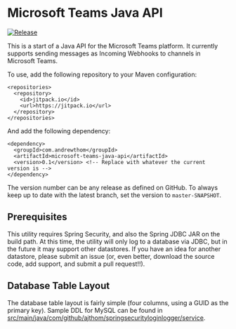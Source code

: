 # Microsoft Teams Java API

[![Release](https://jitpack.io/v/com.andrewthom/microsoft-teams-java-api.svg)](https://jitpack.io/#com.andrewthom/microsoft-teams-java-api)

This is a start of a Java API for the Microsoft Teams platform.  It currently supports sending messages as Incoming Webhooks to channels in Microsoft Teams.

To use, add the following repository to your Maven configuration: 

```
<repositories>
  <repository>
    <id>jitpack.io</id>
    <url>https://jitpack.io</url>
  </repository>
</repositories>
```

And add the following dependency: 

```
<dependency>
  <groupId>com.andrewthom</groupId>
  <artifactId>microsoft-teams-java-api</artifactId>
  <version>0.1</version> <!-- Replace with whatever the current version is -->
</dependency>
```

The version number can be any release as defined on GitHub.  To always keep up to date with the latest branch, set the version to ```master-SNAPSHOT```.

## Prerequisites
This utility requires Spring Security, and also the Spring JDBC JAR on the build path.  At this time, the utility will only log to a database via JDBC, but in the future it may support other datastores.  If you have an idea for another datastore, please submit an issue (or, even better, download the source code, add support, and submit a pull request!!).  

## Database Table Layout
The database table layout is fairly simple (four columns, using a GUID as the primary key).  Sample DDL for MySQL can be found in [src/main/java/com/github/ajthom/springsecurityloginlogger/service](https://github.com/ajthom90/spring-security-login-logger/blob/master/spring-security-login-logger/src/main/java/com/github/ajthom90/springsecurityloginlogger/service/mysql_table_layout.sql).

